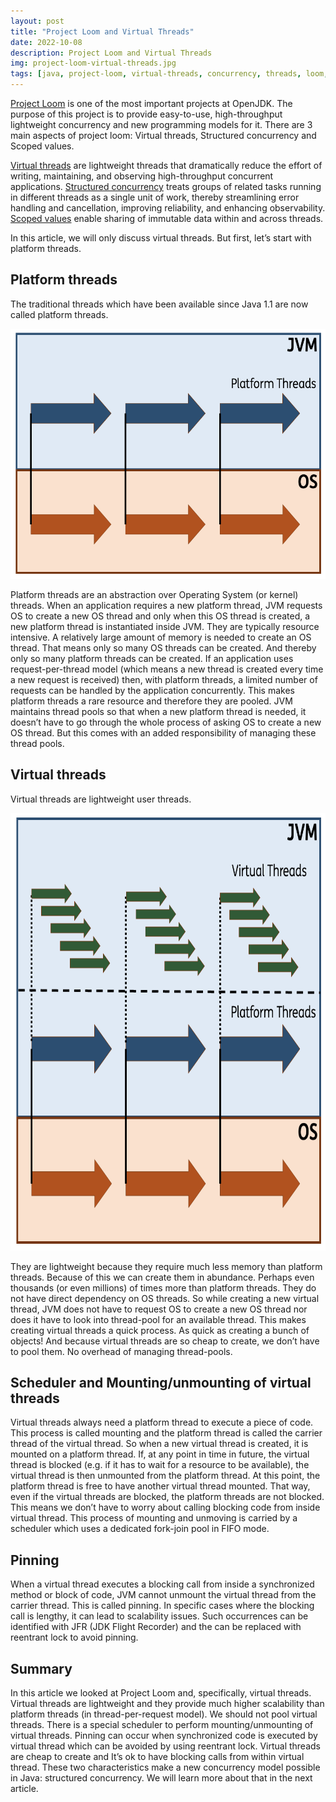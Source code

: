 ```yaml
---
layout: post
title: "Project Loom and Virtual Threads"
date: 2022-10-08
description: Project Loom and Virtual Threads
img: project-loom-virtual-threads.jpg
tags: [java, project-loom, virtual-threads, concurrency, threads, loom, scalability, performance]
---
```


[Project Loom](https://openjdk.org/projects/loom/) is one of the most important projects at OpenJDK. The purpose of this project is to provide easy-to-use, high-throughput lightweight concurrency and new programming models for it. There are 3 main aspects of project loom: Virtual threads, Structured concurrency and Scoped values.

[Virtual threads](https://openjdk.org/jeps/444) are lightweight threads that dramatically reduce the effort of writing, maintaining, and observing high-throughput concurrent applications. [Structured concurrency](https://openjdk.org/jeps/453) treats groups of related tasks running in different threads as a single unit of work, thereby streamlining error handling and cancellation, improving reliability, and enhancing observability. [Scoped values](https://openjdk.org/jeps/446) enable sharing of immutable data within and across threads.

In this article, we will only discuss virtual threads. But first, let’s start with platform threads.

## Platform threads
The traditional threads which have been available since Java 1.1 are now called platform threads.
<p align="center">
<img src="../assets/img/platform-threads.png" height="400" />
</p>
Platform threads are an abstraction over Operating System (or kernel) threads. When an application requires a new platform thread, JVM requests OS to create a new OS thread and only when this OS thread is created, a new platform thread is instantiated inside JVM.
They are typically resource intensive. A relatively large amount of memory is needed to create an OS thread. That means only so many OS threads can be created. And thereby only so many platform threads can be created. If an application uses request-per-thread model (which means a new thread is created every time a new request is received) then, with platform threads, a limited number of requests can be handled by the application concurrently.
This makes platform threads a rare resource and therefore they are pooled. JVM maintains thread pools so that when a new platform thread is needed, it doesn’t have to go through the whole process of asking OS to create a new OS thread. But this comes with an added responsibility of managing these thread pools.

## Virtual threads
Virtual threads are lightweight user threads.
<p align="center">
<img src="../assets/img/virtual-threads.png" height="700" />
</p>
They are lightweight because they require much less memory than platform threads. Because of this we can create them in abundance. Perhaps even thousands (or even millions) of times more than platform threads. They do not have direct dependency on OS threads. So while creating a new virtual thread, JVM does not have to request OS to create a new OS thread nor does it have to look into thread-pool for an available thread. This makes creating virtual threads a quick process. As quick as creating a bunch of objects! And because virtual threads are so cheap to create, we don’t have to pool them. No overhead of managing thread-pools.

## Scheduler and Mounting/unmounting of virtual threads
Virtual threads always need a platform thread to execute a piece of code. This process is called mounting and the platform thread is called the carrier thread of the virtual thread. So when a new virtual thread is created, it is mounted on a platform thread. If, at any point in time in future, the virtual thread is blocked (e.g. if it has to wait for a resource to be available), the virtual thread is then unmounted from the platform thread. At this point, the platform thread is free to have another virtual thread mounted. That way, even if the virtual threads are blocked, the platform threads are not blocked. This means we don’t have to worry about calling blocking code from inside virtual thread.
This process of mounting and unmoving is carried by a scheduler which uses a dedicated fork-join pool in FIFO mode.

## Pinning
When a virtual thread executes a blocking call from inside a synchronized method or block of code, JVM cannot unmount the virtual thread from the carrier thread. This is called pinning. In specific cases where the blocking call is lengthy, it can lead to scalability issues. Such occurrences can be identified with JFR (JDK Flight Recorder) and the can be replaced with reentrant lock to avoid pinning.

## Summary
In this article we looked at Project Loom and, specifically, virtual threads. Virtual threads are lightweight and they provide much higher scalability than platform threads (in thread-per-request model). We should not pool virtual threads. There is a special scheduler to perform mounting/unmounting of virtual threads. Pinning can occur when synchronized code is executed by virtual thread which can be avoided by using reentrant lock.
Virtual threads are cheap to create and It’s ok to have blocking calls from within virtual thread. These two characteristics make a new concurrency model possible in Java: structured concurrency. We will learn more about that in the next article.
